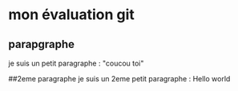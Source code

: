# mon évaluation git

## parapgraphe
je suis un petit paragraphe : "coucou toi" 

##2eme paragraphe
je suis un 2eme petit paragraphe : Hello world

